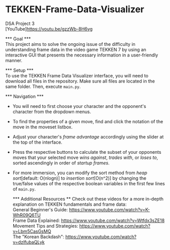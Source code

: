 # TEKKEN-Frame-Data-Visualizer
DSA Project 3  
[YouTube]https://youtu.be/gzzWb-8H6vg  

*** Goal ***  
This project aims to solve the ongoing issue of the difficulty in understanding frame data in the video game TEKKEN 7 
by using an interactive GUI that presents the necessary information in a user-friendly manner.  

*** Setup ***  
To use the TEKKEN Frame Data Visualizer interface, you will need to download all files in the repository.
Make sure all files are located in the same folder. Then, execute ```main.py```.

*** Navigation ***  
- You will need to first choose your character and the opponent's character from the dropdown menus.
- To find the properties of a given move, find and click the notation of the move in the moveset listbox.
- Adjust your character's *frame advantage* accordingly using the slider at the top of the interface.
- Press the respective buttons to calculate the subset of your opponents moves that your selected move
  *wins against*, *trades with*, or *loses to*, sorted ascendingly in order of *startup frames*.
- For more immersion, you can modify the sort method from *heap sort*[default: O(nlogn)] to *insertion sort*[O(n^2)]
  by changing the true/false values of the respective boolean variables in the first few lines of ```main.py```.
  
  *** Additional Resources **
Check out these videos for a more in-depth explanation on TEKKEN fundamentals and frame data:  
General Beginner's Guide: https://www.youtube.com/watch?v=K-WhR09Q6TU  
Frame Data Explained: https://www.youtube.com/watch?v=Wtfdx3sZE18  
Movement Tips and Strategies: https://www.youtube.com/watch?v=Lbm5CasGsMQ  
The "Korean Backdash": https://www.youtube.com/watch?v=dzIfubaQLyk  
